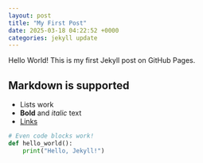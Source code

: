 ```yaml
---
layout: post
title: "My First Post"
date: 2025-03-18 04:22:52 +0000
categories: jekyll update
---
```


Hello World! This is my first Jekyll post on GitHub Pages.

## Markdown is supported

* Lists work
* **Bold** and *italic* text
* [Links](https://example.com)

```python
# Even code blocks work!
def hello_world():
    print("Hello, Jekyll!")
```